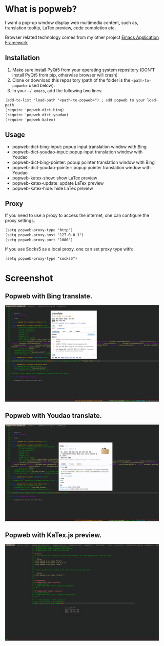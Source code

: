 # What is popweb?
I want a pop-up window display web multimedia content, such as, translation tooltip, LaTex preview, code completion etc.

Browser related technology comes from my other project [Emacs Application Framework](https://github.com/emacs-eaf/emacs-application-framework)

## Installation
1. Make sure install PyQt5 from your operating system repository (DON'T install PyQt5 from pip, otherwise browser will crash)
2. Clone or download this repository (path of the folder is the `<path-to-popweb>` used below).
3. In your `~/.emacs`, add the following two lines:
```elisp
(add-to-list 'load-path "<path-to-popweb>") ; add popweb to your load-path
(require 'popweb-dict-bing)
(require 'popweb-dict-youdao)
(require 'popweb-katex)
```

## Usage
* popweb-dict-bing-input: popup input translation window with Bing
* popweb-dict-youdao-input: popup input translation window with Youdao
* popweb-dict-bing-pointer: popup pointer translation window with Bing
* popweb-dict-youdao-pointer: popup pointer translation window with Youdao
* popweb-katex-show: show LaTex preview
* popweb-katex-update: update LaTex preview
* popweb-katex-hide: hide LaTex preview

## Proxy
If you need to use a proxy to access the internet, one can configure the proxy settings.

```Elisp
(setq popweb-proxy-type "http")
(setq popweb-proxy-host "127.0.0.1")
(setq popweb-proxy-port "1080")
```

If you use Socks5 as a local proxy, one can set proxy type with:

```Elisp
(setq popweb-proxy-type "socks5")
```

# Screenshot
## Popweb with Bing translate.
<p align="center">
  <img width="800" src="./img/dict-bing.png">
</p>

## Popweb with Youdao translate.
<p align="center">
  <img width="800" src="./img/dict-youdao.png">
</p>

## Popweb with KaTex.js preview.
<p align="center">
  <img width="800" src="./img/katex-preview.png">
</p>
